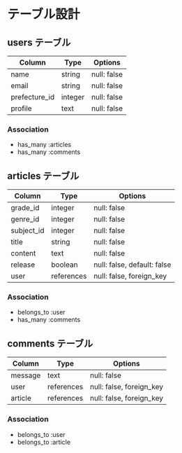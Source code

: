 # テーブル設計

## users テーブル
| Column        | Type    | Options     |
| ------------- | ------- | ----------- |
| name          | string  | null: false |
| email         | string  | null: false |
| prefecture_id | integer | null: false |
| profile       | text    | null: false |

### Association
- has_many :articles
- has_many :comments

## articles テーブル
| Column     | Type       | Options                     |
| ---------- | ---------- | --------------------------- |
| grade_id   | integer    | null: false                 |
| genre_id   | integer    | null: false                 |
| subject_id | integer    | null: false                 |
| title      | string     | null: false                 |
| content    | text       | null: false                 |
| release    | boolean    | null: false, default: false |
| user       | references | null: false, foreign_key    |

### Association
- belongs_to :user
- has_many :comments

## comments テーブル
| Column  | Type       | Options                  |
| ------- | ---------- | ------------------------ |
| message | text       | null: false              |
| user    | references | null: false, foreign_key |
| article | references | null: false, foreign_key |

### Association
- belongs_to :user
- belongs_to :article